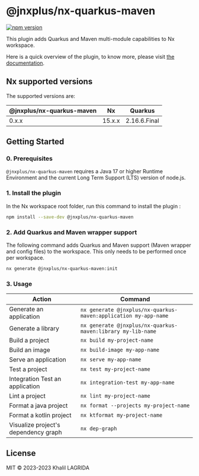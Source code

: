# @jnxplus/nx-quarkus-maven

[![npm version](https://badge.fury.io/js/@jnxplus%2Fnx-quarkus-maven.svg)](https://badge.fury.io/js/@jnxplus%2Fnx-quarkus-maven)

This plugin adds Quarkus and Maven multi-module capabilities to Nx workspace.

Here is a quick overview of the plugin, to know more, please visit [the documentation](https://khalilou88.github.io/jnxplus/).

## Nx supported versions

The supported versions are:

| @jnxplus/nx-quarkus-maven | Nx     | Quarkus      |
| ------------------------- | ------ | ------------ |
| 0.x.x                     | 15.x.x | 2.16.6.Final |

## Getting Started

### 0. Prerequisites

`@jnxplus/nx-quarkus-maven` requires a Java 17 or higher Runtime Environment and the current Long Term Support (LTS) version of node.js.

### 1. Install the plugin

In the Nx workspace root folder, run this command to install the plugin :

```bash
npm install --save-dev @jnxplus/nx-quarkus-maven
```

### 2. Add Quarkus and Maven wrapper support

The following command adds Quarkus and Maven support (Maven wrapper and config files) to the workspace. This only needs to be performed once per workspace.

```bash
nx generate @jnxplus/nx-quarkus-maven:init
```

### 3. Usage

| Action                               | Command                                                         |
| ------------------------------------ | --------------------------------------------------------------- |
| Generate an application              | `nx generate @jnxplus/nx-quarkus-maven:application my-app-name` |
| Generate a library                   | `nx generate @jnxplus/nx-quarkus-maven:library my-lib-name`     |
| Build a project                      | `nx build my-project-name`                                      |
| Build an image                       | `nx build-image my-app-name`                                    |
| Serve an application                 | `nx serve my-app-name`                                          |
| Test a project                       | `nx test my-project-name`                                       |
| Integration Test an application      | `nx integration-test my-app-name`                               |
| Lint a project                       | `nx lint my-project-name`                                       |
| Format a java project                | `nx format --projects my-project-name`                          |
| Format a kotlin project              | `nx ktformat my-project-name`                                   |
| Visualize project's dependency graph | `nx dep-graph`                                                  |

## License

MIT © 2023-2023 Khalil LAGRIDA
